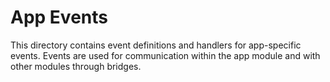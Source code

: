 
# App Events

This directory contains event definitions and handlers for app-specific events.
Events are used for communication within the app module and with other modules through bridges.
